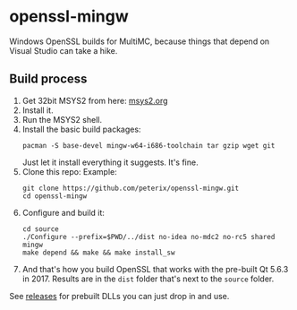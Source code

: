 # openssl-mingw
Windows OpenSSL builds for MultiMC, because things that depend on Visual Studio can take a hike.

## Build process

1. Get 32bit MSYS2 from here: [msys2.org](http://www.msys2.org/)
2. Install it.
3. Run the MSYS2 shell.
4. Install the basic build packages:
   ```
   pacman -S base-devel mingw-w64-i686-toolchain tar gzip wget git
   ```
   Just let it install everything it suggests. It's fine.
5. Clone this repo:
   Example:
   ```
   git clone https://github.com/peterix/openssl-mingw.git
   cd openssl-mingw
   ```
6. Configure and build it:
   ```
   cd source
   ./Configure --prefix=$PWD/../dist no-idea no-mdc2 no-rc5 shared mingw
   make depend && make && make install_sw
   ```
7. And that's how you build OpenSSL that works with the pre-built Qt 5.6.3 in 2017. Results are in the `dist` folder that's next to the `source` folder.

See [releases](https://github.com/peterix/openssl-mingw/releases/) for prebuilt DLLs you can just drop in and use.